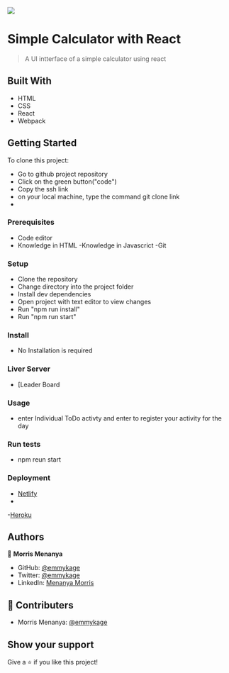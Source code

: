 ![](https://img.shields.io/badge/Microverse-blueviolet)

# Simple Calculator with React

> A UI intterface of a simple calculator using react 

## Built With

- HTML
- CSS
- React
- Webpack

## Getting Started

To clone this project:
- Go to github project repository
- Click on the green button("code")
- Copy the ssh link
- on your local machine, type the command git clone link
-


### Prerequisites
- Code editor
- Knowledge in HTML
-Knowledge in Javascrict
-Git

### Setup
- Clone the repository
- Change directory into the project folder
- Install dev dependencies
- Open project with text editor to view changes
- Run "npm run install"
- Run "npm run start"


### Install
- No Installation is required

### Liver Server 
- [Leader Board

### Usage
- enter Individual ToDo activty and enter to register your activity for the day

### Run tests
- npm reun start

### Deployment
- [Netlify](...)
- 
-[Heroku](https://mathmagician-emmykage.herokuapp.com/)


## Authors

👤 **Morris Menanya**

- GitHub: [@emmykage](https://github.com/Emmykage)
- Twitter: [@emmykage](https://twitter.com/emmykage)
- LinkedIn: [Menanya Morris](https://www.linkedin.com/in/morris-menanya-a51985104/)



## 🤝 Contributers

-  Morris Menanya: [@emmykage](https://github.com/Emmykage)


## Show your support

Give a ⭐️ if you like this project!

